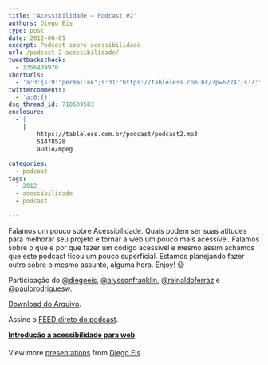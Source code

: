 ```yaml
---
title: 'Acessibilidade – Podcast #2'
authors: Diego Eis
type: post
date: 2012-06-01
excerpt: Podcast sobre acessibilidade
url: /podcast-2-acessibilidade/
tweetbackscheck:
  - 1356439970
shorturls:
  - 'a:3:{s:9:"permalink";s:31:"https://tableless.com.br/?p=6224";s:7:"tinyurl";s:26:"https://tinyurl.com/72g4r8e";s:4:"isgd";s:19:"https://is.gd/YlwMgy";}'
twittercomments:
  - 'a:0:{}'
dsq_thread_id: 710639583
enclosure:
  - |
    |
        https://tableless.com.br/podcast/podcast2.mp3
        51478528
        audio/mpeg
        
categories:
  - podcast
tags:
  - 2012
  - acessibilidade
  - podcast

---
```

Falamos um pouco sobre Acessibilidade. Quais podem ser suas atitudes para melhorar seu projeto e tornar a web um pouco mais acessível. Falamos sobre o que e por que fazer um código acessível e mesmo assim achamos que este podcast ficou um pouco superficial. Estamos planejando fazer outro sobre o mesmo assunto, alguma hora. Enjoy! 😉

Participação do [@diegoeis][1], [@alyssonfranklin][2], [@reinaldoferraz][3] e [@paulorodriguesw][4].



[Download do Arquivo][5].

Assine o [FEED direto do podcast][6]. 

<div style="width:425px" id="__ss_11217803">
  <strong style="display:block;margin:12px 0 4px"><a href="https://www.slideshare.net/diegoeis/apresentancao-acessibilidade" title="Introdução a acessibilidade para web" target="_blank">Introdução a acessibilidade para web</a></strong> </p> 
  
  <div style="padding:5px 0 12px">
    View more <a href="https://www.slideshare.net/" target="_blank">presentations</a> from <a href="https://www.slideshare.net/diegoeis" target="_blank">Diego Eis</a>
  </div></p>
</div>

 [1]: https://twitter.com/diegoeis
 [2]: https://twitter.com/alyssonfranklin
 [3]: https://twitter.com/reinaldoferraz
 [4]: https://twitter.com/paulorodriguesw
 [5]: https://tableless.com.br/podcast/podcast2.mp3
 [6]: https://tableless.com.br/categoria/podcasts/feed